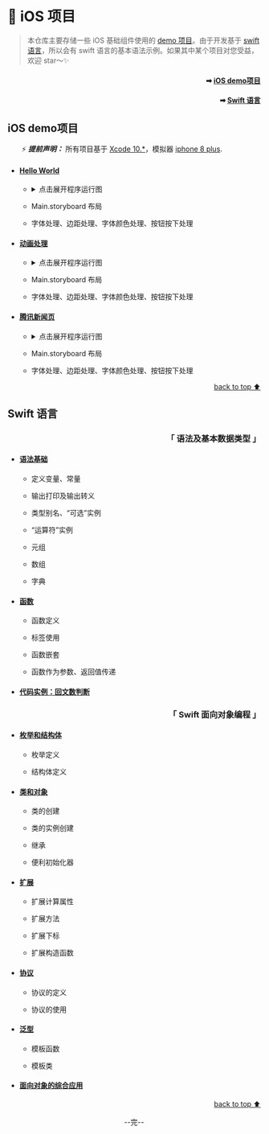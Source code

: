 # 📖 iOS 项目

> 本仓库主要存储一些 iOS 基础组件使用的 [demo 项目](#welcome)。由于开发基于 [swift 语言](#welcome)，所以会有 swift 语言的基本语法示例。如果其中某个项目对您受益，欢迎 star～✨

<div align="right">
    <h4>➡ <a href="#ios-demo项目"> iOS demo项目</a></h4>
    <h4>➡ <a href="#swift-语言"> Swift 语言</a></h4>
</div>


## iOS demo项目

&emsp;&emsp;⚡ ***提前声明：*** 所有项目基于 [Xcode 10.*](#welcome)，模拟器 [iphone 8 plus](#welcome).

+ #### [Hello World](/01_SwiftPrimary#swift-语言基础)

    + <details>
        <summary>点击展开程序运行图</summary>
        <ul>
        <img src="https://github.com/fmw666/Python/blob/master/pics/cute-chuoni.jpg?raw=true">
        </ul>
    </details>

    + Main.storyboard 布局

    + 字体处理、边距处理、字体颜色处理、按钮按下处理

+ #### [动画处理](/01_SwiftPrimary#swift-语言基础)

    + <details>
        <summary>点击展开程序运行图</summary>
        <ul>
        <img src="https://github.com/fmw666/Python/blob/master/pics/cute-chuoni.jpg?raw=true">
        </ul>
    </details>

    + Main.storyboard 布局

    + 字体处理、边距处理、字体颜色处理、按钮按下处理

+ #### [腾讯新闻页]()

    + <details>
        <summary>点击展开程序运行图</summary>
        <ul>
        <img src="https://github.com/fmw666/Python/blob/master/pics/cute-chuoni.jpg?raw=true">
        </ul>
    </details>

    + Main.storyboard 布局

    + 字体处理、边距处理、字体颜色处理、按钮按下处理

<div align="right">
    <a href="#-ios-项目">back to top ⬆</a>
</div>

## Swift 语言

<div align="right">
    <h3>「 语法及基本数据类型 」</h3>
</div>

+ #### [语法基础](/docs/01_SwiftPrimary#swift-语言基础)

  + 定义变量、常量
  
  + 输出打印及输出转义
  
  + 类型别名、“可选”实例
  
  + “运算符”实例
  
  + 元组
  
  + 数组
  
  + 字典

+ #### [函数](/docs/01_SwiftPrimary#函数)

  + 函数定义
  
  + 标签使用
  
  + 函数嵌套
  
  + 函数作为参数、返回值传递

+ #### [代码实例：回文数判断](/docs/01_SwiftPrimary#回文素数判断)


<div align="right">
    <h3>「 Swift 面向对象编程 」</h3>
</div>

+ #### [枚举和结构体](/docs/02_SwiftOOP#枚举和结构体)

  + 枚举定义

  + 结构体定义

+ #### [类和对象](/docs/02_SwiftOOP#类和对象)

  + 类的创建

  + 类的实例创建

  + 继承

  + 便利初始化器

+ #### [扩展](/docs/02_SwiftOOP#扩展)

    + 扩展计算属性

    + 扩展方法

    + 扩展下标

    + 扩展构造函数

+ #### [协议](/docs/02_SwiftOOP#协议)

    + 协议的定义

    + 协议的使用

+ #### [泛型](/docs/02_SwiftOOP#泛型)

    + 模板函数

    + 模板类

+ #### [面向对象的综合应用](/docs/02_SwiftOOP#综合应用)

<div align="right">
    <a href="#-ios-项目">back to top ⬆</a>
</div>

<br>
<div align="center">
    --完--
</div>